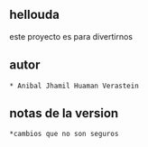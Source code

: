 hellouda
--------

este proyecto es para divertirnos


autor
------
    * Anibal Jhamil Huaman Verastein

notas de la version
--------------------
    *cambios que no son seguros